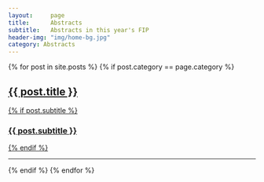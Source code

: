 ```yaml
---
layout:     page
title:      Abstracts
subtitle:   Abstracts in this year's FIP
header-img: "img/home-bg.jpg"
category: Abstracts
---
```

{% for post in site.posts %}
{% if post.category == page.category %}
<div class="post-preview">
    <a href="{{ post.url | prepend: site.baseurl }}">
        <h2 class="post-title">            {{ post.title }}
        </h2>
        {% if post.subtitle %}
        <h3 class="post-subtitle">
            {{ post.subtitle }}
        </h3>
        {% endif %}
    </a>
</div>
<hr>
{% endif %}
{% endfor %}
